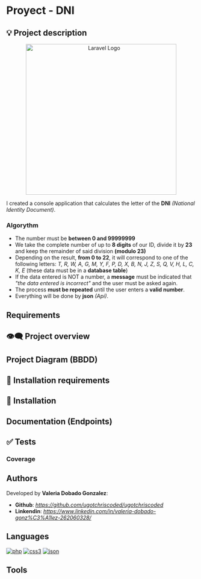 # Proyect - DNI

## :bulb: Project description
<p align="center"><a href="https://laravel.com" target="_blank"><img src="https://raw.githubusercontent.com/laravel/art/master/logo-lockup/5%20SVG/2%20CMYK/1%20Full%20Color/laravel-logolockup-cmyk-red.svg" width="400" alt="Laravel Logo"></a></p>

I created a console application that calculates the letter of the **DNI** *(National Identity Document)*.

### Algorythm
- The number must be **between 0 and 99999999**
- We take the complete number of up to **8 digits** of our ID, divide it by **23** and keep the remainder of said division **(modulo 23)**
- Depending on the result, **from 0 to 22**, it will correspond to one of the following letters: *T, R, W, A, G, M, Y, F, P, D, X, B, N, J, Z, S, Q, V, H, L, C, K, E* (these data must be in a **database table**)
- If the data entered is NOT a number, a **message** must be indicated that *"the data entered is incorrect"* and the user must be asked again.
- The process **must be repeated** until the user enters a **valid number**.
- Everything will be done by **json** *(Api)*.

## Requirements

## :eye_speech_bubble: Project overview

## Project Diagram (BBDD)

## :scroll: Installation requirements

## :scroll: Installation

## Documentation (Endpoints)

## :white_check_mark: Tests

### Coverage

## Authors
Developed by **Valeria Dobado Gonzalez**:
- **Github**: *https://github.com/ugotchriscoded/ugotchriscoded*
- **Linkendin**: *https://www.linkedin.com/in/valeria-dobado-gonz%C3%A1lez-262060328/*
  
## Languages
<a href='https://github.com/shivamkapasia0' target="_blank"><img alt='php' src='https://img.shields.io/badge/php-100000?style=for-the-badge&logo=php&logoColor=white&labelColor=000000&color=000000'/></a>
<a href='https://github.com/shivamkapasia0' target="_blank"><img alt='css3' src='https://img.shields.io/badge/css3-100000?style=for-the-badge&logo=css3&logoColor=white&labelColor=000000&color=000000'/></a>
<a href='https://github.com/shivamkapasia0' target="_blank"><img alt='json' src='https://img.shields.io/badge/JSON-100000?style=for-the-badge&logo=json&logoColor=white&labelColor=000000&color=000000'/></a>

## Tools
